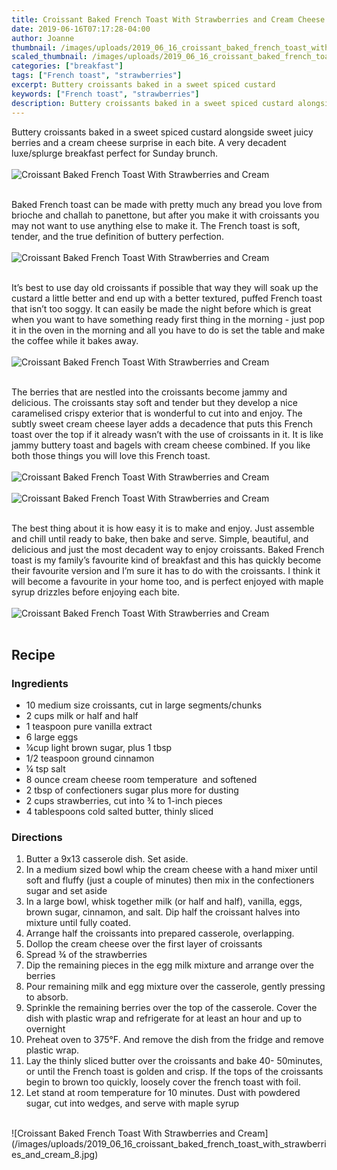 ```yaml
---
title: Croissant Baked French Toast With Strawberries and Cream Cheese
date: 2019-06-16T07:17:28-04:00
author: Joanne
thumbnail: /images/uploads/2019_06_16_croissant_baked_french_toast_with_strawberries_and_cream_1.jpg
scaled_thumbnail: /images/uploads/2019_06_16_croissant_baked_french_toast_with_strawberries_and_cream_0.jpg
categories: ["breakfast"]
tags: ["French toast", "strawberries"]
excerpt: Buttery croissants baked in a sweet spiced custard 
keywords: ["French toast", "strawberries"]
description: Buttery croissants baked in a sweet spiced custard alongside sweet juicy berries and a cream cheese surprise in each bite
---
```


Buttery croissants baked in a sweet spiced custard alongside sweet juicy berries and a cream cheese surprise in each bite. A very decadent luxe/splurge breakfast perfect for Sunday brunch. 
</br>
</br>
![Croissant Baked French Toast With Strawberries and Cream](/images/uploads/2019_06_16_croissant_baked_french_toast_with_strawberries_and_cream_2.jpg)
</br>
</br>

Baked French toast can be made with pretty much any bread you love from brioche and challah to panettone, but after you make it with croissants you may not want to use anything else to make it. The French toast is soft, tender, and the true definition of buttery perfection.
</br>
</br>
![Croissant Baked French Toast With Strawberries and Cream](/images/uploads/2019_06_16_croissant_baked_french_toast_with_strawberries_and_cream_3.jpg)
</br>
</br>

It’s best to use day old croissants if possible that way they will soak up the custard a little better and end up with a better textured, puffed French toast that isn’t too soggy. It can easily be made the night before which is great when you want to have something ready first thing in the morning - just pop it in the oven in the morning and all you have to do is set the table and make the coffee while it bakes away. 
</br>
</br>
![Croissant Baked French Toast With Strawberries and Cream](/images/uploads/2019_06_16_croissant_baked_french_toast_with_strawberries_and_cream_4.jpg)
</br>
</br>

The berries that are nestled into the croissants become jammy and delicious. The croissants stay soft and tender but they develop a nice caramelised crispy exterior that is wonderful to cut into and enjoy. The subtly sweet cream cheese layer adds a decadence that puts this French toast over the top if it already wasn’t with the use of croissants in it. It is like jammy buttery toast and bagels with cream cheese combined. If you like both those things you will love this French toast. 
</br>
</br>
![Croissant Baked French Toast With Strawberries and Cream](/images/uploads/2019_06_16_croissant_baked_french_toast_with_strawberries_and_cream_5.jpg)
</br>
</br>
![Croissant Baked French Toast With Strawberries and Cream](/images/uploads/2019_06_16_croissant_baked_french_toast_with_strawberries_and_cream_6.jpg)
</br>
</br>

The best thing about it is how easy it is to make and enjoy. Just assemble and chill until ready to bake, then bake and serve. Simple, beautiful, and delicious and just the most decadent way to enjoy croissants. Baked French toast is my family’s favourite kind of breakfast and this has quickly become their favourite version and I’m sure it has to do with the croissants. I think it will become a favourite in your home too, and is perfect enjoyed with maple syrup drizzles before enjoying each bite.
</br>
</br>
![Croissant Baked French Toast With Strawberries and Cream](/images/uploads/2019_06_16_croissant_baked_french_toast_with_strawberries_and_cream_7.jpg)
</br>
</br>

## Recipe
### Ingredients

* <span itemprop="ingredients">10 medium size croissants, cut in large segments/chunks</span>
* <span itemprop="ingredients">2 cups milk or half and half</span>
* <span itemprop="ingredients">1 teaspoon pure vanilla extract</span>
* <span itemprop="ingredients">6 large eggs</span>
* <span itemprop="ingredients">&frac14;cup light brown sugar, plus 1 tbsp </span>
* <span itemprop="ingredients">1/2 teaspoon ground cinnamon</span>
* <span itemprop="ingredients">&frac14; tsp salt </span>
* <span itemprop="ingredients">8 ounce cream cheese room temperature  and softened </span>
* <span itemprop="ingredients">2 tbsp of confectioners sugar plus more for dusting </span>
* <span itemprop="ingredients">2 cups strawberries, cut into &frac34; to 1-inch pieces</span>
* <span itemprop="ingredients">4 tablespoons cold salted butter, thinly sliced </span>

### Directions

1. Butter a 9x13 casserole dish. Set aside. 
2. In a medium sized bowl whip the cream cheese with a hand mixer until soft and fluffy (just a couple of minutes) then mix in the confectioners sugar and set aside 
3. In a large bowl, whisk together milk (or half and half), vanilla, eggs, brown sugar, cinnamon, and salt. Dip half the croissant halves into mixture until fully coated. 
4. Arrange half the croissants into prepared casserole, overlapping. 
5. Dollop the cream cheese over the first layer of croissants 
6. Spread &frac34; of the strawberries 
7. Dip the remaining pieces in the egg milk mixture and arrange over the berries 
8. Pour remaining milk and egg mixture over the casserole, gently pressing to absorb.
9. Sprinkle the remaining berries over the top of the casserole. Cover the dish with plastic wrap and refrigerate for at least an hour and up to overnight 
10. Preheat oven to 375&deg;F. And remove the dish from the fridge and remove plastic wrap. 
11. Lay the thinly sliced butter over the croissants and bake 40- 50minutes, or until the French toast is golden and crisp. If the tops of the croissants begin to brown too quickly, loosely cover the french toast with foil. 
12. Let stand at room temperature for 10 minutes. Dust with powdered sugar, cut into wedges, and serve with maple syrup

</br>
![Croissant Baked French Toast With Strawberries and Cream](/images/uploads/2019_06_16_croissant_baked_french_toast_with_strawberries_and_cream_8.jpg)